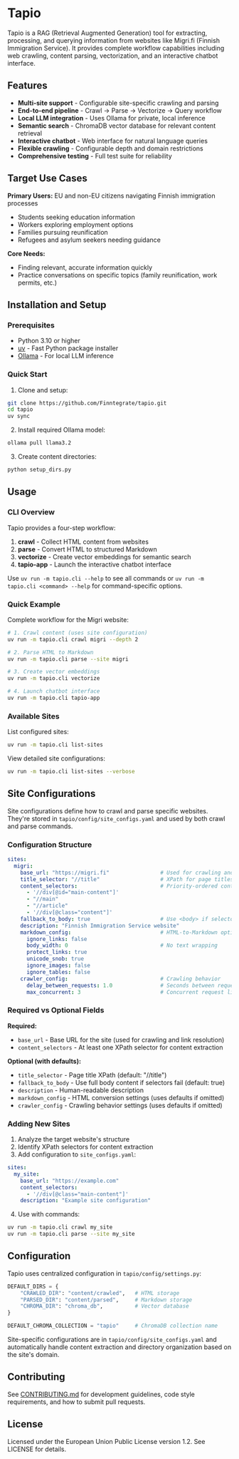 # Tapio

Tapio is a RAG (Retrieval Augmented Generation) tool for extracting, processing, and querying information from websites like Migri.fi (Finnish Immigration Service). It provides complete workflow capabilities including web crawling, content parsing, vectorization, and an interactive chatbot interface.

## Features
- **Multi-site support** - Configurable site-specific crawling and parsing
- **End-to-end pipeline** - Crawl → Parse → Vectorize → Query workflow
- **Local LLM integration** - Uses Ollama for private, local inference
- **Semantic search** - ChromaDB vector database for relevant content retrieval
- **Interactive chatbot** - Web interface for natural language queries
- **Flexible crawling** - Configurable depth and domain restrictions
- **Comprehensive testing** - Full test suite for reliability

## Target Use Cases

**Primary Users:** EU and non-EU citizens navigating Finnish immigration processes
- Students seeking education information
- Workers exploring employment options
- Families pursuing reunification
- Refugees and asylum seekers needing guidance

**Core Needs:**
- Finding relevant, accurate information quickly
- Practice conversations on specific topics (family reunification, work permits, etc.)

## Installation and Setup

### Prerequisites
- Python 3.10 or higher
- [uv](https://github.com/astral-sh/uv) - Fast Python package installer
- [Ollama](https://ollama.ai/) - For local LLM inference

### Quick Start

1. Clone and setup:
```bash
git clone https://github.com/Finntegrate/tapio.git
cd tapio
uv sync
```

2. Install required Ollama model:
```bash
ollama pull llama3.2
```

3. Create content directories:
```bash
python setup_dirs.py
```

## Usage

### CLI Overview

Tapio provides a four-step workflow:

1. **crawl** - Collect HTML content from websites
2. **parse** - Convert HTML to structured Markdown
3. **vectorize** - Create vector embeddings for semantic search
4. **tapio-app** - Launch the interactive chatbot interface

Use `uv run -m tapio.cli --help` to see all commands or `uv run -m tapio.cli <command> --help` for command-specific options.

### Quick Example

Complete workflow for the Migri website:

```bash
# 1. Crawl content (uses site configuration)
uv run -m tapio.cli crawl migri --depth 2

# 2. Parse HTML to Markdown
uv run -m tapio.cli parse --site migri

# 3. Create vector embeddings
uv run -m tapio.cli vectorize

# 4. Launch chatbot interface
uv run -m tapio.cli tapio-app
```

### Available Sites

List configured sites:
```bash
uv run -m tapio.cli list-sites
```

View detailed site configurations:
```bash
uv run -m tapio.cli list-sites --verbose
```

## Site Configurations

Site configurations define how to crawl and parse specific websites. They're stored in `tapio/config/site_configs.yaml` and used by both crawl and parse commands.

### Configuration Structure

```yaml
sites:
  migri:
    base_url: "https://migri.fi"                # Used for crawling and converting relative links
    title_selector: "//title"                   # XPath for page titles
    content_selectors:                          # Priority-ordered content extraction
      - '//div[@id="main-content"]'
      - "//main"
      - "//article"
      - '//div[@class="content"]'
    fallback_to_body: true                      # Use <body> if selectors fail
    description: "Finnish Immigration Service website"
    markdown_config:                            # HTML-to-Markdown options
      ignore_links: false
      body_width: 0                             # No text wrapping
      protect_links: true
      unicode_snob: true
      ignore_images: false
      ignore_tables: false
    crawler_config:                             # Crawling behavior
      delay_between_requests: 1.0               # Seconds between requests
      max_concurrent: 3                         # Concurrent request limit
```

### Required vs Optional Fields

**Required:**
- `base_url` - Base URL for the site (used for crawling and link resolution)
- `content_selectors` - At least one XPath selector for content extraction

**Optional (with defaults):**
- `title_selector` - Page title XPath (default: "//title")
- `fallback_to_body` - Use full body content if selectors fail (default: true)
- `description` - Human-readable description
- `markdown_config` - HTML conversion settings (uses defaults if omitted)
- `crawler_config` - Crawling behavior settings (uses defaults if omitted)

### Adding New Sites

1. Analyze the target website's structure
2. Identify XPath selectors for content extraction
3. Add configuration to `site_configs.yaml`:

```yaml
sites:
  my_site:
    base_url: "https://example.com"
    content_selectors:
      - '//div[@class="main-content"]'
    description: "Example site configuration"
```

4. Use with commands:
```bash
uv run -m tapio.cli crawl my_site
uv run -m tapio.cli parse --site my_site
```

## Configuration

Tapio uses centralized configuration in `tapio/config/settings.py`:

```python
DEFAULT_DIRS = {
    "CRAWLED_DIR": "content/crawled",   # HTML storage
    "PARSED_DIR": "content/parsed",     # Markdown storage
    "CHROMA_DIR": "chroma_db",          # Vector database
}

DEFAULT_CHROMA_COLLECTION = "tapio"     # ChromaDB collection name
```

Site-specific configurations are in `tapio/config/site_configs.yaml` and automatically handle content extraction and directory organization based on the site's domain.

## Contributing

See [CONTRIBUTING.md](CONTRIBUTING.md) for development guidelines, code style requirements, and how to submit pull requests.

## License

Licensed under the European Union Public License version 1.2. See LICENSE for details.
